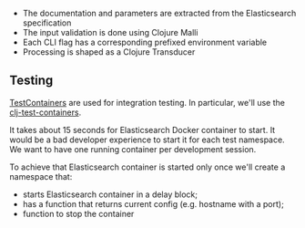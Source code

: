 - The documentation and parameters are extracted from the Elasticsearch specification
- The input validation is done using Clojure Malli
- Each CLI flag has a corresponding prefixed environment variable
- Processing is shaped as a Clojure Transducer

## Testing

[TestContainers](https://www.testcontainers.org) are used for integration testing.
In particular, we'll use the [clj-test-containers](https://github.com/javahippie/clj-test-containers).

It takes about 15 seconds for Elasticsearch Docker container to start.
It would be a bad developer experience to start it for each test namespace.
We want to have one running container per development session.

To achieve that Elasticsearch container is started only once we'll create a namespace that:
- starts Elasticsearch container in a delay block;
- has a function that returns current config (e.g. hostname with a port);
- function to stop the container
